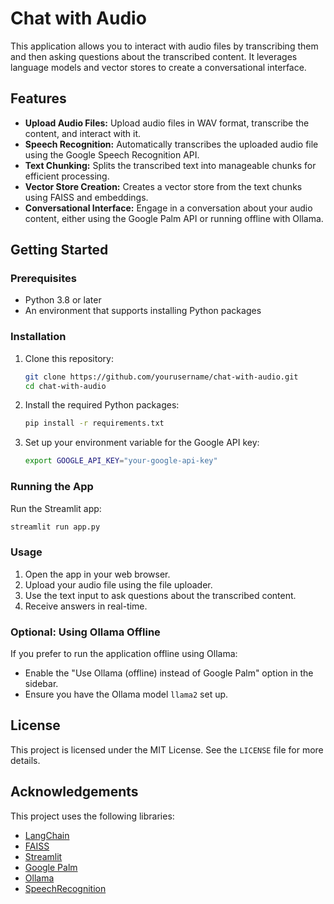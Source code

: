 
# Chat with Audio

This application allows you to interact with audio files by transcribing them and then asking questions about the transcribed content. It leverages language models and vector stores to create a conversational interface.

## Features

- **Upload Audio Files:** Upload audio files in WAV format, transcribe the content, and interact with it.
- **Speech Recognition:** Automatically transcribes the uploaded audio file using the Google Speech Recognition API.
- **Text Chunking:** Splits the transcribed text into manageable chunks for efficient processing.
- **Vector Store Creation:** Creates a vector store from the text chunks using FAISS and embeddings.
- **Conversational Interface:** Engage in a conversation about your audio content, either using the Google Palm API or running offline with Ollama.

## Getting Started

### Prerequisites

- Python 3.8 or later
- An environment that supports installing Python packages

### Installation

1. Clone this repository:

   ```bash
   git clone https://github.com/yourusername/chat-with-audio.git
   cd chat-with-audio
   ```

2. Install the required Python packages:

   ```bash
   pip install -r requirements.txt
   ```

3. Set up your environment variable for the Google API key:

   ```bash
   export GOOGLE_API_KEY="your-google-api-key"
   ```

### Running the App

Run the Streamlit app:

```bash
streamlit run app.py
```

### Usage

1. Open the app in your web browser.
2. Upload your audio file using the file uploader.
3. Use the text input to ask questions about the transcribed content.
4. Receive answers in real-time.

### Optional: Using Ollama Offline

If you prefer to run the application offline using Ollama:

- Enable the "Use Ollama (offline) instead of Google Palm" option in the sidebar.
- Ensure you have the Ollama model `llama2` set up.

## License

This project is licensed under the MIT License. See the `LICENSE` file for more details.

## Acknowledgements

This project uses the following libraries:

- [LangChain](https://github.com/langchain-ai/langchain)
- [FAISS](https://github.com/facebookresearch/faiss)
- [Streamlit](https://github.com/streamlit/streamlit)
- [Google Palm](https://github.com/google)
- [Ollama](https://github.com/ollama)
- [SpeechRecognition](https://github.com/Uberi/speech_recognition)

